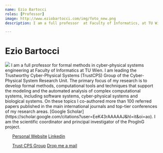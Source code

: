 ```yaml
---
name: Ezio Bartocci
roles: [Professor]
image: http://www.eziobartocci.com/img/foto_new.png
description: I am a full professor  at Faculty of Informatics, at TU Wien, leading the trustworthy cyber-physical systems (TrustCPS) group. I am the scientific coordinator of the ProgInG project. 

---
```


# Ezio Bartocci

<img class="main-image" src="http://www.eziobartocci.com/img/foto_new.png"/>
 I am a full professor for formal methods in cyber-physical systems engineering
at Faculty of Informatics at TU Wien.  I am leading the Trustworthy 
 Cyber-Physical Systems (TrustCPS) Group of the Cyber-Physical System Research Unit. 
 The primary focus of my research is to develop formal methods, computational tools and 
 techniques that support the modeling and the automated analysis of complex computational 
 systems, including software systems, cyber-physical systems and biological systems. 
 On these topics I co-authored more than 100 referred papers published in the main international 
 journals and top-tier conferences of my research areas.
 [Google Scholar](https://scholar.google.com/citations?user=EeK43rAAAAAJ&hl=it&oi=ao). 
 I am the scientific coordinator and principal investigator of the ProgInG project.
 
 
<div class="container">
    <div class="row">
        <div class="col-sm">
            <ul class="list-group">
              <a class="list-group-item list-group-item-action" href="http://www.eziobartocci.com/">Personal Website</a>
              <a class="list-group-item list-group-item-action" href="https://www.linkedin.com/in/ezio-bartocci-78665b34/">Linkedin</a>
            </ul>
        </div>
        <div class="col-sm">
            <ul class="list-group">
              <a class="list-group-item list-group-item-action" href="http://www.eziobartocci.com/team.php">Trust CPS Group</a>
              <a class="list-group-item list-group-item-action" href="javascript:redirectEmail('ezio', 'bartocci', 'tuwien.ac.at');">Drop me a mail</a>
            </ul>
        </div>
    </div>
</div>
